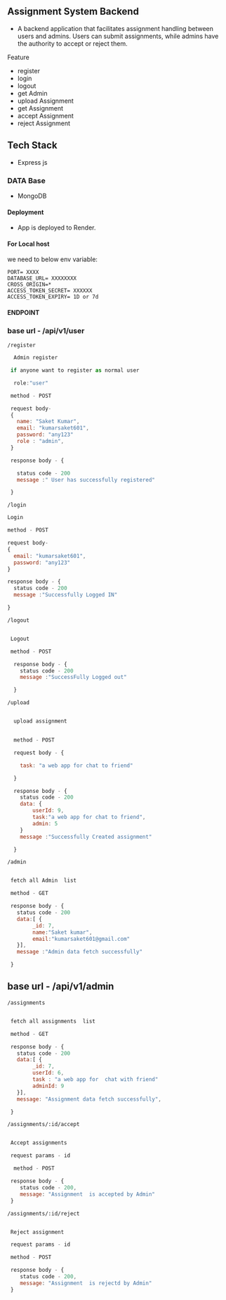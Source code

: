 ## Assignment System Backend

- A backend application that facilitates assignment handling between users and admins. Users can submit assignments, while admins have the authority to accept or reject them.


Feature 
 
 - register 
 - login
 - logout
 - get Admin
 - upload Assignment
 - get Assignment
 - accept Assignment
 - reject Assignment

## Tech Stack
 - Express js
### DATA Base
-  MongoDB


#### Deployment 
 - App is deployed to Render.

#### For Local host

  we need to below env variable:

    PORT= XXXX
    DATABASE_URL= XXXXXXXX
    CROSS_ORIGIN=*
    ACCESS_TOKEN_SECRET= XXXXXX
    ACCESS_TOKEN_EXPIRY= 1D or 7d

 

#### ENDPOINT

### base url - /api/v1/user

`/register`

```javascript
  Admin register

 if anyone want to register as normal user

  role:"user"

 method - POST

 request body-
 {
   name: "Saket Kumar",
   email: "kumarsaket601",
   password: "any123"
   role : "admin",
 }

 response body - {

   status code - 200
   message :" User has successfully registered"

 }
```

`/login`

```javascript
Login

method - POST

request body-
{
  email: "kumarsaket601",
  password: "any123"
}

response body - {
  status code - 200
  message :"Successfully Logged IN"

}
```

`/logout`

```javascript

 Logout

 method - POST

  response body - {
    status code - 200
    message :"SuccessFully Logged out"

  }
```

`/upload`

```javascript

  upload assignment


  method - POST

  request body - {

    task: "a web app for chat to friend"

  }

  response body - {
    status code - 200
    data: {
        userId: 9,
        task:"a web app for chat to friend",
        admin: 5
    }
    message :"Successfully Created assignment"

  }
```

`/admin`

```javascript

 fetch all Admin  list

 method - GET

 response body - {
   status code - 200
   data:[ {
        _id: 7,
        name:"Saket kumar",
        email:"kumarsaket601@gmail.com"
   }],
   message :"Admin data fetch successfully"

 }
```

## base url - /api/v1/admin

`/assignments`

```javascript

 fetch all assignments  list

 method - GET

 response body - {
   status code - 200
   data:[ {
        _id: 7,
        userId: 6,
        task : "a web app for  chat with friend"
        adminId: 9
   }],
   message: "Assignment data fetch successfully",

 }
```

`/assignments/:id/accept`

```javascript

 Accept assignments

 request params - id

  method - POST

 response body - {
    status code - 200,
    message: "Assignment  is accepted by Admin"
 }

```

`/assignments/:id/reject`

```javascript

 Reject assignment

 request params - id

 method - POST

 response body - {
    status code - 200,
    message: "Assignment  is rejectd by Admin"
 }

```
